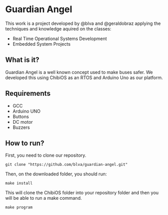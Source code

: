 # Guardian Angel

This work is a project developed by @blva and @geraldobraz applying the techniques and knowledge aquired on the classes: 
* Real Time Operational Systems Development 
* Embedded System Projects

## What is it?

Guardian Angel is a well known concept used to make buses safer. We developed this using ChibiOS as an RTOS and Arduino Uno as our platform.


## Requirements

* GCC
* Arduino UNO
* Buttons
* DC motor
* Buzzers

## How to run?

First, you need to clone our repository.

    git clone "https://github.com/blva/guardian-angel.git"

Then, on the downloaded folder, you should run:

    make install

This will clone the ChibiOS folder into your repository folder and then you will be able to run a make command. 

    make program